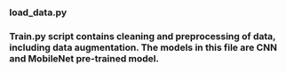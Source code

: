 ### load_data.py 
### Train.py script contains cleaning and preprocessing of data, including data augmentation. The models in this file are CNN and MobileNet pre-trained model.
